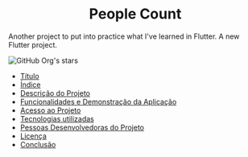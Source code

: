 <h1 align="center"> People Count </h1>


Another project to put into practice what I've learned in Flutter.
A new Flutter project.

![GitHub Org's stars](https://img.shields.io/github/stars/VivianeSouza923?style=social)

* [Título](#Título)
* [Índice](#índice)
* [Descrição do Projeto](#descrição-do-projeto)
* [Funcionalidades e Demonstração da Aplicação](#funcionalidades-e-demonstração-da-aplicação)
* [Acesso ao Projeto](#acesso-ao-projeto)
* [Tecnologias utilizadas](#tecnologias-utilizadas)
* [Pessoas Desenvolvedoras do Projeto](#pessoas-desenvolvedoras)
* [Licença](#licença)
* [Conclusão](#conclusão)